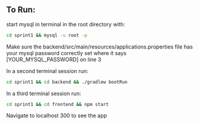 ## To Run:

start mysql in terminal in the root directory with:

```bash
cd sprint1 && mysql -u root -p

```

Make sure the backend/src/main/resources/applications.properties file has your mysql password correctly set where it says [YOUR_MYSQL_PASSWORD] on line 3

In a second terminal session run:

```bash
cd sprint1 && cd backend && ./gradlew bootRun
```

In a third terminal session run:

```bash
cd sprint1 && cd frontend && npm start
```

Navigate to localhost 300 to see the app

